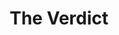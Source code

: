 ---
title: "The Verdict"
year: 1982
rating: 4
stars: "★★★★"
rewatched: false
permalink: "the-verdict-1982"
watched_on: 2021-05-16
---